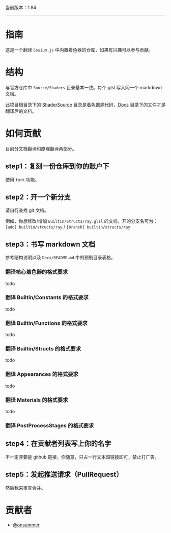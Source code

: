 当前版本：1.84

---

# 指南

这是一个翻译 `Cesium.js` 中内置着色器的仓库，如果有兴趣可以参与贡献。



# 结构

与官方仓库中 `Source/Shaders` 目录基本一致。每个 glsl 写入同一个 markdown 文档。

此项目根目录下的 [ShaderSource](./ShaderSource) 目录是着色器源代码，[Docs](./Docs) 目录下的文件才是翻译后的文档。



# 如何贡献

目前分文档翻译和原理翻译两部分。

## step1：复刻一份仓库到你的账户下

使用 `fork` 功能。

## step2：开一个新分支

请自行查找 git 文档。

例如，你想修改/增加 `Builtin/Structs/ray.glsl` 的文档，开的分支名可为：`[add] builtin/structs/ray` / `[branch] builtin/structs/ray`

## step3：书写 markdown 文档

参考结构说明以及 `Docs/README.md` 中的预制目录表格。

### 翻译核心着色器的格式要求

todo

### 翻译 Builtin/Constants 的格式要求

todo

### 翻译 Builtin/Functions 的格式要求

todo

### 翻译 Builtin/Structs 的格式要求

todo

### 翻译 Appearances 的格式要求

todo

### 翻译 Materials 的格式要求

todo

### 翻译 PostProcessStages 的格式要求



## step4：在贡献者列表写上你的名字

不一定非要是 github 链接，你随意，只占一行文本超链接即可，禁止打广告。



## step5：发起推送请求（PullRequest）

然后我来审查合并。



# 贡献者

- [@onsummer ](https://github.com/onsummer)

